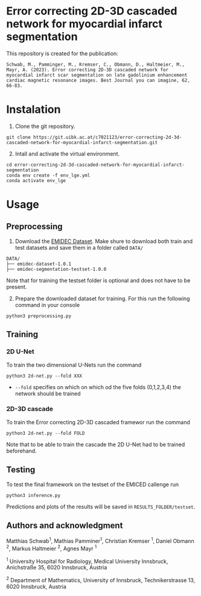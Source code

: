 # Error correcting 2D-3D cascaded network for myocardial infarct segmentation



This repository is created for the publication:

```
Schwab, M., Pamminger, M., Kremser, C., Obmann, D., Haltmeier, M., Mayr, A. (2023). Error correcting 2D-3D cascaded network for myocardial infarct scar segmentation on late gadolinium enhancement cardiac magnetic resonance images. Best Journal you can imagine, 62, 66-83.
```


# Instalation

1. Clone the git repository. 
```
git clone https://git.uibk.ac.at/c7021123/error-correcting-2d-3d-cascaded-network-for-myocardial-infarct-segmentation.git
``` 

2. Intall and activate the virtual environment.
```
cd error-correcting-2d-3d-cascaded-network-for-myocardial-infarct-segmentation
conda env create -f env_lge.yml
conda activate env_lge
``` 

# Usage

## Preprocessing
1. Download the [EMIDEC Dataset](https://emidec.com/dataset#download). Make shure to download both train and test datasets and save them in a folder called `DATA/` 
``` 
DATA/
├── emidec-dataset-1.0.1 
├── emidec-segmentation-testset-1.0.0
```
Note that for training the testset folder is optional and does not have to be present.

2. Prepare the downloaded dataset for training. For this run the following command in your console
```
python3 preprocessing.py 
``` 


## Training

### 2D U-Net

To train the two dimensional U-Nets run the command
```
python3 2d-net.py --fold XXX 
``` 
- `--fold` specifies on which on which od the five folds (0,1,2,3,4) the network should be trained 

### 2D-3D cascade

To train the Error correcting 2D-3D cascaded framewor run the command
```
python3 2d-net.py --fold FOLD 
``` 
Note that to be able to train the cascade the 2D U-Net had to be trained beforehand. 

## Testing

To test the final framework on the testset of the EMICED callenge run 
```
python3 inference.py 

``` 
Predictions and plots of the results will be saved in `RESULTS_FOLDER/testset`.


## Authors and acknowledgment
Matthias Schwab<sup>1</sup>, Mathias Pamminer<sup>1</sup>, Christian Kremser <sup>1</sup>, Daniel Obmann <sup>2</sup>, Markus Haltmeier <sup>2</sup>, Agnes Mayr <sup>1</sup>

<sup>1</sup> University Hospital for Radiology, Medical University Innsbruck, Anichstraße 35, 6020 Innsbruck, Austria 

<sup>2</sup> Department of Mathematics, University of Innsbruck, Technikerstrasse 13, 6020 Innsbruck, Austria



